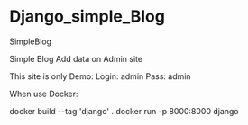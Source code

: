# Django_simple_Blog
SimpleBlog

Simple Blog
Add data on Admin site

This site is only Demo:
Login: admin
Pass: admin

When use Docker:

docker build --tag 'django' .
docker run -p 8000:8000 django